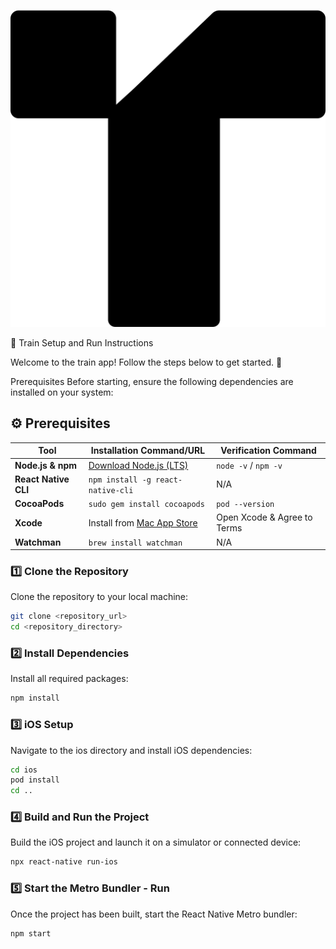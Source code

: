 ![Logo](https://github.com/seenelm/train-web/blob/main/src/assets/icons/logo.svg?raw=true)

🚀 Train Setup and Run Instructions

Welcome to the train app! Follow the steps below to get started. 🎉

Prerequisites
Before starting, ensure the following dependencies are installed on your system:

## ⚙️ Prerequisites

| Tool               | Installation Command/URL                          | Verification Command    |
|--------------------|--------------------------------------------------|-------------------------|
| **Node.js & npm**   | [Download Node.js (LTS)](https://nodejs.org/)     | `node -v` / `npm -v`    |
| **React Native CLI**| `npm install -g react-native-cli`                | N/A                     |
| **CocoaPods**       | `sudo gem install cocoapods`                     | `pod --version`         |
| **Xcode**           | Install from [Mac App Store](https://apps.apple.com/) | Open Xcode & Agree to Terms |
| **Watchman**        | `brew install watchman`                          | N/A                     |


### 1️⃣ Clone the Repository

Clone the repository to your local machine:

```bash
git clone <repository_url>
cd <repository_directory>
```

### 2️⃣ Install Dependencies
Install all required packages:

```bash
npm install
```

### 3️⃣ iOS Setup
Navigate to the ios directory and install iOS dependencies:

```bash
cd ios
pod install
cd ..
```

### 4️⃣ Build and Run the Project
Build the iOS project and launch it on a simulator or connected device:

```bash
npx react-native run-ios
```

### 5️⃣ Start the Metro Bundler - Run
Once the project has been built, start the React Native Metro bundler:

```bash
npm start
```
